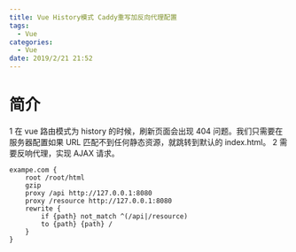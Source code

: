 ```yaml
---
title: Vue History模式 Caddy重写加反向代理配置
tags:
  - Vue
categories:
  - Vue
date: 2019/2/21 21:52
---
```


# 简介

1 在 vue 路由模式为 history 的时候，刷新页面会出现 404 问题。我们只需要在服务器配置如果 URL 匹配不到任何静态资源，就跳转到默认的 index.html。
2 需要反响代理，实现 AJAX 请求。

```
exampe.com {
    root /root/html
    gzip
    proxy /api http://127.0.0.1:8080
    proxy /resource http://127.0.0.1:8080
    rewrite {
        if {path} not_match ^(/api|/resource)
        to {path} {path} /
    }
}
```